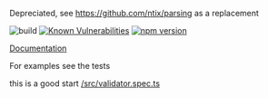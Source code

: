 Depreciated, see https://github.com/ntix/parsing as a replacement

![build](https://github.com/ntix/validating/workflows/Build/badge.svg)
[![Known Vulnerabilities](https://snyk.io/test/github/ntix/validating/badge.svg)](https://snyk.io/test/github/ntix/validating)
[![npm version](https://badge.fury.io/js/%40ntix%2Fvalidating.svg)](https://badge.fury.io/js/%40ntix%2Fvalidating)

[Documentation](https://ntix.github.io/validating/)

For examples see the tests

this is a good start [/src/validator.spec.ts](https://github.com/ntix/validating/blob/master/src/validator.spec.ts)
